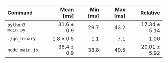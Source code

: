 | Command | Mean [ms] | Min [ms] | Max [ms] | Relative |
|:---|---:|---:|---:|---:|
| `python3 main.py` | 31.6 ± 0.9 | 29.7 | 43.2 | 17.34 ± 5.14 |
| `./go_binary` | 1.8 ± 0.5 | 1.1 | 7.1 | 1.00 |
| `node main.js` | 36.4 ± 0.9 | 33.8 | 40.5 | 20.01 ± 5.92 |
